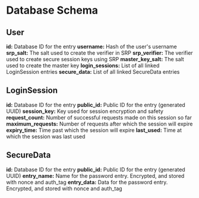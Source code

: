 # Database Schema


## User
**id:** Database ID for the entry
**username:** Hash of the user's username
**srp_salt:** The salt used to create the verifier in SRP
**srp_verifier:** The verifier used to create secure session keys using SRP
**master_key_salt:** The salt used to create the master key
**login_sessions:** List of all linked LoginSession entries
**secure_data:** List of all linked SecureData entries


## LoginSession
**id:** Database ID for the entry
**public_id:** Public ID for the entry (generated UUID)
**session_key:** Key used for session encryption and safety
**request_count:** Number of successful requests made on this session so far
**maximum_requests:** Number of requests after which the session will expire
**expiry_time:** Time past which the session will expire
**last_used:** Time at which the session was last used


## SecureData
**id:** Database ID for the entry
**public_id:** Public ID for the entry (generated UUID)
**entry_name:** Name for the password entry. Encrypted, and stored with nonce and auth_tag
**entry_data:** Data for the password entry. Encrypted, and stored with nonce and auth_tag
